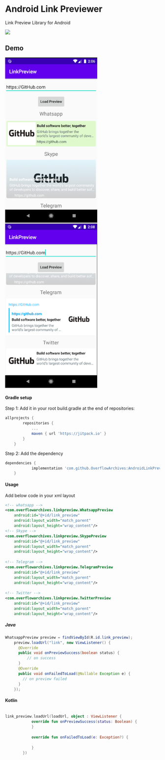 # Android Link Previewer
Link Preview Library for Android

[![](https://jitpack.io/v/OverflowArchives/AndroidLinkPreviewer.svg)](https://jitpack.io/#OverflowArchives/AndroidLinkPreviewer)

## Demo
<img src="https://github.com/OverflowArchives/AndroidLinkPreviewer/blob/master/app/screenshot_1.PNG?raw=true" width="300" alt="ScreenShot">
<img src="https://github.com/OverflowArchives/AndroidLinkPreviewer/blob/master/app/screenshot_2.PNG?raw=true" width="300" alt="ScreenShot">

#### Gradle setup

Step 1: Add it in your root build.gradle at the end of repositories:

~~~gradle
allprojects {
		repositories {
			...
			maven { url 'https://jitpack.io' }
		}
	}
~~~

Step 2: Add the dependency
~~~gradle
dependencies {
	        implementation 'com.github.OverflowArchives:AndroidLinkPreviewer:0.01'
	}
~~~

#### Usage

Add below code in your xml layout

~~~xml
<!-- whatsapp -->
<com.overflowarchives.linkpreview.WhatsappPreview
    android:id="@+id/link_preview"
    android:layout_width="match_parent"
    android:layout_height="wrap_content"/>
<!-- Skype -->
<com.overflowarchives.linkpreview.SkypePreview
    android:id="@+id/link_preview"
    android:layout_width="match_parent"
    android:layout_height="wrap_content"/>

<!-- Telegram -->
<com.overflowarchives.linkpreview.TelegramPreview
    android:id="@+id/link_preview"
    android:layout_width="match_parent"
    android:layout_height="wrap_content"/>

<!-- Twitter -->
<com.overflowarchives.linkpreview.TwitterPreview
    android:id="@+id/link_preview"
    android:layout_width="match_parent"
    android:layout_height="wrap_content"/>
~~~

##### Java

~~~java
WhatsappPreview preview = findViewById(R.id.link_preview);
    preview.loadUrl("link", new ViewListener() {
      @Override
      public void onPreviewSuccess(boolean status) {
          // on success
      }
      @Override
      public void onFailedToLoad(@Nullable Exception e) {
        // on preview failed
      }
    });
~~~

#### Kotlin

~~~kotlin

link_preview.loadUrl(loadUrl, object : ViewListener {
            override fun onPreviewSuccess(status: Boolean) {
            }

            override fun onFailedToLoad(e: Exception?) {

            }
        })
~~~

